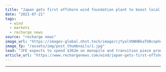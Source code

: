 ```yaml
---
title: "Japan gets first offshore wind foundation plant to boost local content ambitions"
date: "2021-07-21"
tags: 
  - wind
  - markets
  - recharge news
source: "recharge news"
image_url: "https://images-global.nhst.tech/image/cjYyalVOWHBkaTU0cnphcFR4K0tTVEI3MTEwTVlBZ1pmbXc5aXpZQ2xoVT0=/nhst/binary/0c377d205006cebd3b3250f2401436e8"
image_fp: "/assets/img/post_thumbnails/1.jpg"
lead: "JFE expects to spend $362m on monopile and transition piece production with jackets tipped to follow"
article_url: "https://www.rechargenews.com/wind/japan-gets-first-offshore-wind-foundation-plant-to-boost-local-content-ambitions/2-1-1043121"
---
```


---
